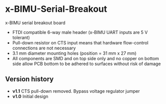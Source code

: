x-BIMU-Serial-Breakout
======================

x-BIMU serial breakout board

* FTDI compatible 6-way male header (x-BIMU UART inputs are 5 V tolerant)
* Pull-down resistor on CTS input means that hardware flow-control connections are not necessary
* 3.1 mm diameter mounting holes (position = 31 mm x 27 mm)
* All components are SMD and on top side only and no copper on bottom side allow PCB bottom to be adhered to surfaces without risk of damage

Version history
---------------

* **v1.1** CTS pull-down removed.  Bypass voltage regulator jumper
* **v1.0** Initial design

